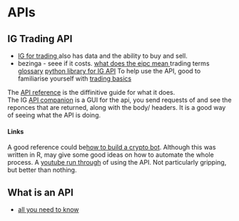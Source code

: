 # APIs

## IG Trading API
* [IG for trading ](https://labs.ig.com/sample-apps)also has data and the ability to buy and sell.
* bezinga - seee if it costs.
[what does the eipc mean ](https://labs.ig.com/node/374)
trading terms [glossary](https://labs.ig.com/glossary)
[python library for IG API](https://trading-ig.readthedocs.io/en/latest/index.html)
To help use the API, good to familiarise yourself with [trading basics](https://labs.ig.com/trading-basics)

The [API reference](https://labs.ig.com/rest-trading-api-reference) is the diffinitive guide for what it does.  
The IG [API companion](https://labs.ig.com/sample-apps/api-companion/index.html) is a GUI for the api, you send requests of and see the reponces that are returned, along with the body/ headers. It is a good way of seeing what the API is doing. 

#### Links
A good reference could be[how to build a crypto bot](https://towardsdatascience.com/build-a-cryptocurrency-trading-bot-with-r-1445c429e1b1). Although this was written in R, may give some good ideas on how to automate the whole process. 
A [youtube run through](https://www.youtube.com/watch?v=F0E2f2KzsMM&ab_channel=Makeit%2CMade) of using the API. Not particularly gripping, but better than nothing. 




## What is an API
* [all you need to know](https://www.cleo.com/blog/knowledge-base-what-is-an-api)